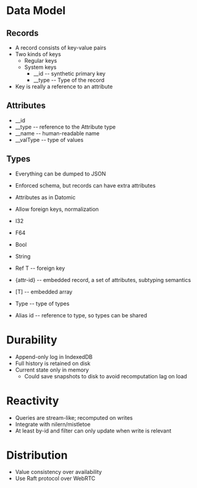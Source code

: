 # Data Model

## Records

* A record consists of key-value pairs
* Two kinds of keys
    - Regular keys
    - System keys
        * __id -- synthetic primary key
        * __type -- Type of the record
* Key is really a reference to an attribute

## Attributes

* __id
* __type -- reference to the Attribute type
* __name -- human-readable name
* __valType -- type of values

## Types

* Everything can be dumped to JSON
* Enforced schema, but records can have extra attributes
* Attributes as in Datomic
* Allow foreign keys, normalization

* I32
* F64
* Bool
* String
* Ref T -- foreign key
* {attr-id} -- embedded record, a set of attributes, subtyping semantics
* [T] -- embedded array
* Type -- type of types
* Alias id -- reference to type, so types can be shared

# Durability

* Append-only log in IndexedDB
* Full history is retained on disk
* Current state only in memory
    - Could save snapshots to disk to avoid recomputation lag on load

# Reactivity

* Queries are stream-like; recomputed on writes
* Integrate with nilern/mistletoe
* At least by-id and filter can only update when write is relevant

# Distribution

* Value consistency over availability
* Use Raft protocol over WebRTC

